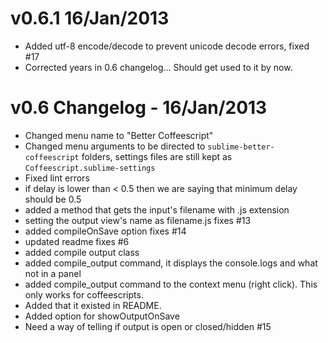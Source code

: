 # v0.6.1 16/Jan/2013
- Added utf-8 encode/decode to prevent unicode decode errors, fixed #17
- Corrected years in 0.6 changelog... Should get used to it by now.

# v0.6 Changelog - 16/Jan/2013

- Changed menu name to "Better Coffeescript"
- Changed menu arguments to be directed to `sublime-better-coffeescript` folders, settings files are still kept as `Coffeescript.sublime-settings`
- Fixed lint errors
- if delay is lower than < 0.5 then we are saying that minimum delay should be 0.5
- added a method that gets the input's filename with .js extension
- setting the output view's name as filename.js fixes #13
- added compileOnSave option fixes #14
- updated readme fixes #6
- added compile output class
- added compile_output command, it displays the console.logs and what not in a panel
- added compile_output command to the context menu (right click). This only works for coffeescripts.
- Added that it existed in README.
- Added option for showOutputOnSave
- Need a way of telling if output is open or closed/hidden #15